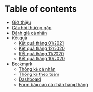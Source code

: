 # Table of contents

* [Giới thiệu](README.md)
* [Câu hỏi thường gặp](FAQ.md)
* [Đánh giá cá nhân](invididual_review.md)
* Kết quả
    * [Kết quả tháng 01/2021](2021.01.md)
    * [Kết quả tháng 12/2020](2020.12.md)
    * [Kết quả tháng 11/2020](2020.11.md)
    * [Kết quả tháng 10/2020](2020.10.md)
* Bookmark
    * [Thống kê cá nhân](https://datastudio.google.com/u/0/reporting/d866f4ba-7ef2-4ee9-b589-c62031d6fd0b/page/o5BqB)
    * [Thống kê theo team](https://datastudio.google.com/u/1/reporting/ed23f393-25db-46a2-ba97-c2eaa005a416/page/MX54B)
    * [Dashboard](https://datastudio.google.com/u/0/reporting/d160e33a-70e6-41b4-9435-f42343e776d3/page/Uxp2B)
    * [Form báo cáo cá nhân hàng tháng](https://docs.google.com/forms/d/e/1FAIpQLSd2NGkOJKm5qo1riZCuYMd4AIe9b0psegNjRUA2u_kuJjmacw/viewform?usp=sf_link)
